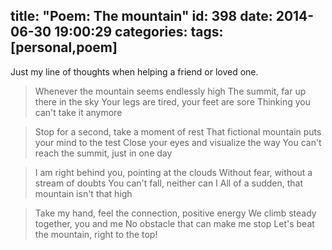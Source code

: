 title: "Poem: The mountain"
id: 398
date: 2014-06-30 19:00:29
categories:
tags: [personal,poem]
---
Just my line of thoughts when helping a friend or loved one.

<!-- more -->

> Whenever the mountain seems endlessly high
> The summit, far up there in the sky
> Your legs are tired, your feet are sore
> Thinking you can't take it anymore

> Stop for a second, take a moment of rest
> That fictional mountain puts your mind to the test
> Close your eyes and visualize the way
> You can't reach the summit, just in one day

> I am right behind you, pointing at the clouds
> Without fear, without a stream of doubts
> You can't fall, neither can I
> All of a sudden, that mountain isn't that high

> Take my hand, feel the connection, positive energy
> We climb steady together, you and me
> No obstacle that can make me stop
> Let's beat the mountain, right to the top!